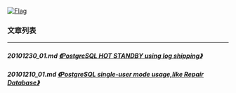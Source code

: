 <a rel=nofollow href=http://info.flagcounter.com/h9V1  ><img src=http://s03.flagcounter.com/count/h9V1/bg_FFFFFF/txt_000000/border_CCCCCC/columns_2/maxflags_12/viewers_0/labels_0/pageviews_0/flags_0/  alt=Flag Counter  border=0  ></a>
### 文章列表  
----  
##### 20101230_01.md   [《PostgreSQL HOT STANDBY using log shipping》](20101230_01.md)  
##### 20101210_01.md   [《PostgreSQL single-user mode usage,like Repair Database》](20101210_01.md)  
